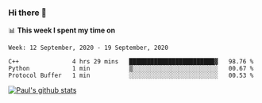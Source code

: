 ### Hi there 👋

📊 **This week I spent my time on**
<!--START_SECTION:waka-->
```text
Week: 12 September, 2020 - 19 September, 2020

C++               4 hrs 29 mins   ████████████████████████▓   98.76 % 
Python            1 min           ▒░░░░░░░░░░░░░░░░░░░░░░░░   00.67 % 
Protocol Buffer   1 min           ░░░░░░░░░░░░░░░░░░░░░░░░░   00.53 % 
```
<!--END_SECTION:waka-->


[![Paul's github stats](https://github-readme-stats.vercel.app/api?username=mickeyouyou&theme=dracula&show_icons=true)](https://github.com/anuraghazra/github-readme-stats)
